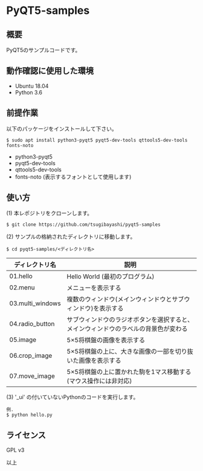 # PyQT5-samples

## 概要

PyQT5のサンプルコードです。

## 動作確認に使用した環境

- Ubuntu 18.04
- Python 3.6

## 前提作業

以下のパッケージをインストールして下さい。

    $ sudo apt install python3-pyqt5 pyqt5-dev-tools qttools5-dev-tools fonts-noto

* python3-pyqt5
* pyqt5-dev-tools
* qttools5-dev-tools
* fonts-noto (表示するフォントとして使用します)

## 使い方

(1) 本レポジトリをクローンします。

    $ git clone https://github.com/tsugibayashi/pyqt5-samples

(2) サンプルの格納されたディレクトリに移動します。

    $ cd pyqt5-samples/<ディレクトリ名>

| ディレクトリ名 | 説明 |
----|----
| 01.hello | Hello World (最初のプログラム) |
| 02.menu | メニューを表示する |
| 03.multi\_windows | 複数のウィンドウ(メインウィンドウとサブウィンドウ)を表示する |
| 04.radio\_button | サブウィンドウのラジオボタンを選択すると、メインウィンドウのラベルの背景色が変わる |
| 05.image | 5×5将棋盤の画像を表示する |
| 06.crop\_image | 5×5将棋盤の上に、大きな画像の一部を切り抜いた画像を表示する |
| 07.move\_image | 5×5将棋盤の上に置かれた駒を1マス移動する (マウス操作には非対応) |

(3) '\_ui' の付いていないPythonのコードを実行します。

    例.
    $ python hello.py

## ライセンス

GPL v3


以上
